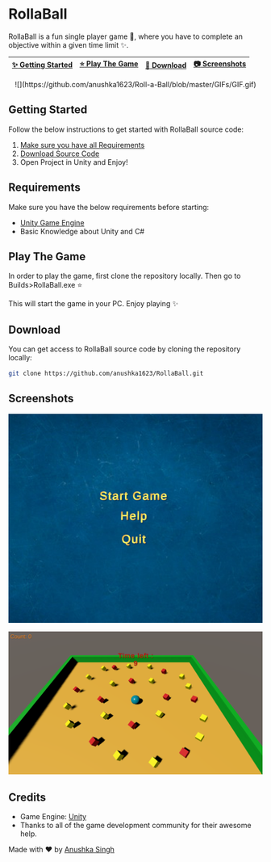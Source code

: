 # RollaBall

RollaBall is a fun single player game :tada:, where you have to complete an objective within a given time limit :sparkles:.

| [:sparkles: Getting Started](#getting-started) | [:star: Play The Game](#play)| [:rocket: Download](#download) | [:camera: Screenshots](#screenshots) |
| --------------- | -------- |  ----------- |  ----------- |

<p align="center">
  ![](https://github.com/anushka1623/Roll-a-Ball/blob/master/GIFs/GIF.gif)
</p>

## Getting Started

Follow the below instructions to get started with RollaBall source code:

1. [Make sure you have all Requirements](#requirements)
2. [Download Source Code](#download)
3. Open Project in Unity and Enjoy!

## Requirements

Make sure you have the below requirements before starting:

- [Unity Game Engine](https://unity3d.com)
- Basic Knowledge about Unity and C#

## Play The Game

In order to play the game, first clone the repository locally.
Then go to Builds>RollaBall.exe  :star:

This will start the game in your PC.
Enjoy playing :sparkles:

## Download

You can get access to RollaBall source code by cloning the repository locally:

```bash
git clone https://github.com/anushka1623/RollaBall.git
```

## Screenshots

<p align="center">
  <img src="https://github.com/anushka1623/Roll-a-Ball/blob/master/Images/GameMenuScreenshot.png" />
</p>

<p align="center">
  <img src="https://github.com/anushka1623/Roll-a-Ball/blob/master/Images/GameScreenshot.png" />
</p>

## Credits

- Game Engine: [Unity](https://unity3d.com/)
- Thanks to all of the game development community for their awesome help.


Made with :heart: by [Anushka Singh](https://github.com/anushka1623)

